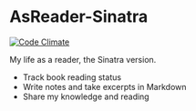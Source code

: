 # AsReader-Sinatra

[![Code Climate](https://codeclimate.com/github/AquarHEAD/AsReader-Sinatra.png)](https://codeclimate.com/github/AquarHEAD/AsReader-Sinatra)

My life as a reader, the Sinatra version.

- Track book reading status
- Write notes and take excerpts in Markdown
- Share my knowledge and reading
